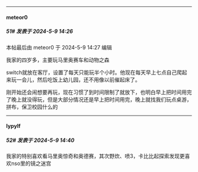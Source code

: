 ﻿
*****

####  meteor0  
##### 51#       发表于 2024-5-9 14:26

 本帖最后由 meteor0 于 2024-5-9 14:27 编辑 

我家的四岁多，主要玩马里奥赛车和动物之森

switch就放在客厅，设置了每天只能玩半个小时。他现在每天早上七点自己爬起来玩一会儿，然后吃饭上幼儿园，还不用像以前催起床了。

刚开始还会闹想要再玩，现在习惯了到时间限制了就放下，也明白早上把时间用完了晚上就没得玩，但是大部分情况还是早上把时间用完，晚上就找我们玩点桌游，拼布，保卫校园什么的


*****

####  lypylf  
##### 52#       发表于 2024-5-9 14:40

我家的特别喜欢看马里奥惊奇和奥德赛，其次野炊、喷3，卡比比起探索发现更喜欢nso里的镜之迷宫

